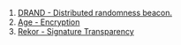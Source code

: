 1. [DRAND - Distributed randomness beacon.](drand/getting_started.md)
2. [Age - Encryption](age-encryption/index.md)
3. [Rekor -  Signature Transparency](signature-transparency/index.md)